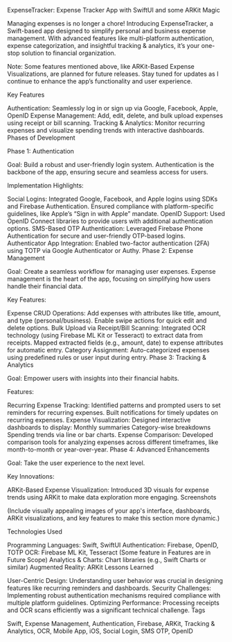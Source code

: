  

ExpenseTracker: Expense Tracker App with SwiftUI and some ARKit Magic

Managing expenses is no longer a chore! Introducing ExpenseTracker, a Swift-based app designed to simplify personal and business expense management. With advanced features like multi-platform authentication, expense categorization, and insightful tracking & analytics, it’s your one-stop solution to financial organization.

Note: Some features mentioned above, like ARKit-Based Expense Visualizations, are planned for future releases. Stay tuned for updates as I continue to enhance the app’s functionality and user experience.

Key Features

Authentication: Seamlessly log in or sign up via Google, Facebook, Apple, OpenID
Expense Management: Add, edit, delete, and bulk upload expenses using receipt or bill scanning.
Tracking & Analytics: Monitor recurring expenses and visualize spending trends with interactive dashboards.
Phases of Development

Phase 1: Authentication

Goal: Build a robust and user-friendly login system.
Authentication is the backbone of the app, ensuring secure and seamless access for users.

Implementation Highlights:

Social Logins:
Integrated Google, Facebook, and Apple logins using SDKs and Firebase Authentication.
Ensured compliance with platform-specific guidelines, like Apple’s “Sign in with Apple” mandate.
OpenID Support:
Used OpenID Connect libraries to provide users with additional authentication options.
SMS-Based OTP Authentication:
Leveraged Firebase Phone Authentication for secure and user-friendly OTP-based logins.
Authenticator App Integration:
Enabled two-factor authentication (2FA) using TOTP via Google Authenticator or Authy.
Phase 2: Expense Management

Goal: Create a seamless workflow for managing user expenses.
Expense management is the heart of the app, focusing on simplifying how users handle their financial data.

Key Features:

Expense CRUD Operations:
Add expenses with attributes like title, amount, and type (personal/business).
Enable swipe actions for quick edit and delete options.
Bulk Upload via Receipt/Bill Scanning:
Integrated OCR technology (using Firebase ML Kit or Tesseract) to extract data from receipts.
Mapped extracted fields (e.g., amount, date) to expense attributes for automatic entry.
Category Assignment:
Auto-categorized expenses using predefined rules or user input during entry.
Phase 3: Tracking & Analytics

Goal: Empower users with insights into their financial habits.

Features:

Recurring Expense Tracking:
Identified patterns and prompted users to set reminders for recurring expenses.
Built notifications for timely updates on recurring expenses.
Expense Visualization:
Designed interactive dashboards to display:
Monthly summaries
Category-wise breakdowns
Spending trends via line or bar charts.
Expense Comparison:
Developed comparison tools for analyzing expenses across different timeframes, like month-to-month or year-over-year.
Phase 4: Advanced Enhancements

Goal: Take the user experience to the next level.

Key Innovations:

ARKit-Based Expense Visualization:
Introduced 3D visuals for expense trends using ARKit to make data exploration more engaging.
Screenshots

(Include visually appealing images of your app's interface, dashboards, ARKit visualizations, and key features to make this section more dynamic.)

Technologies Used

Programming Languages: Swift, SwiftUI
Authentication: Firebase, OpenID, TOTP
OCR: Firebase ML Kit, Tesseract (Some feature in Features are in Future Scope)
Analytics & Charts: Chart libraries (e.g., Swift Charts or similar)
Augmented Reality: ARKit
Lessons Learned

User-Centric Design: Understanding user behavior was crucial in designing features like recurring reminders and dashboards.
Security Challenges: Implementing robust authentication mechanisms required compliance with multiple platform guidelines.
Optimizing Performance: Processing receipts and OCR scans efficiently was a significant technical challenge.
Tags

Swift, Expense Management, Authentication, Firebase, ARKit, Tracking & Analytics, OCR, Mobile App, iOS, Social Login, SMS OTP, OpenID
